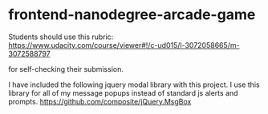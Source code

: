 frontend-nanodegree-arcade-game
===============================

Students should use this rubric: https://www.udacity.com/course/viewer#!/c-ud015/l-3072058665/m-3072588797

for self-checking their submission.

I have included the following jquery modal library with this project.  I use this library for all of my message popups instead of standard js alerts and prompts.
https://github.com/composite/jQuery.MsgBox




